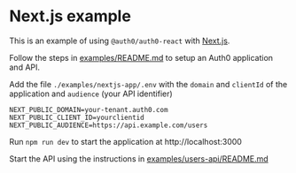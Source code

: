 # Next.js example

This is an example of using `@auth0/auth0-react` with [Next.js](https://nextjs.org/).

Follow the steps in [examples/README.md](../README.md) to setup an Auth0 application and API.

Add the file `./examples/nextjs-app/.env` with the `domain` and `clientId` of the application and `audience` (your API identifier)

```dotenv
NEXT_PUBLIC_DOMAIN=your-tenant.auth0.com
NEXT_PUBLIC_CLIENT_ID=yourclientid
NEXT_PUBLIC_AUDIENCE=https://api.example.com/users
```

Run `npm run dev` to start the application at http://localhost:3000

Start the API using the instructions in [examples/users-api/README.md](../users-api/README.md)
